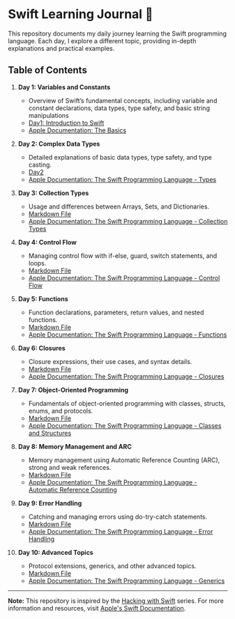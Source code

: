 # Swift Learning Journal 🚀

This repository documents my daily journey learning the Swift programming language. Each day, I explore a different topic, providing in-depth explanations and practical examples.

## Table of Contents

1. **Day 1: Variables and Constants**
   - Overview of Swift’s fundamental concepts, including variable and constant declarations, data types, type safety, and basic string manipulations
   - [Day1: Introduction to Swift](https://github.com/KasimDeliaci/HackingWithSwift/blob/main/Day1.md)
   - [Apple Documentation: The Basics](https://docs.swift.org/swift-book/documentation/the-swift-programming-language/thebasics/)

2. **Day 2: Complex Data Types**
   - Detailed explanations of basic data types, type safety, and type casting.
   - [Day2](https://github.com/KasimDeliaci/HackingWithSwift/blob/main/Day2.md)
   - [Apple Documentation: The Swift Programming Language - Types](https://docs.swift.org/swift-book/LanguageGuide/TheBasics.html#ID322)

3. **Day 3: Collection Types**
   - Usage and differences between Arrays, Sets, and Dictionaries.
   - [Markdown File](https://github.com/KasimDeliaci/HackingWithSwift/blob/main/Day3_Collections.md)
   - [Apple Documentation: The Swift Programming Language - Collection Types](https://docs.swift.org/swift-book/LanguageGuide/CollectionTypes.html)

4. **Day 4: Control Flow**
   - Managing control flow with if-else, guard, switch statements, and loops.
   - [Markdown File](https://github.com/KasimDeliaci/HackingWithSwift/blob/main/Day4_ControlFlow.md)
   - [Apple Documentation: The Swift Programming Language - Control Flow](https://docs.swift.org/swift-book/LanguageGuide/ControlFlow.html)

5. **Day 5: Functions**
   - Function declarations, parameters, return values, and nested functions.
   - [Markdown File](https://github.com/KasimDeliaci/HackingWithSwift/blob/main/Day5_Functions.md)
   - [Apple Documentation: The Swift Programming Language - Functions](https://docs.swift.org/swift-book/LanguageGuide/Functions.html)

6. **Day 6: Closures**
   - Closure expressions, their use cases, and syntax details.
   - [Markdown File](https://github.com/KasimDeliaci/HackingWithSwift/blob/main/Day6_Closures.md)
   - [Apple Documentation: The Swift Programming Language - Closures](https://docs.swift.org/swift-book/LanguageGuide/Closures.html)

7. **Day 7: Object-Oriented Programming**
   - Fundamentals of object-oriented programming with classes, structs, enums, and protocols.
   - [Markdown File](https://github.com/KasimDeliaci/HackingWithSwift/blob/main/Day7_OOP.md)
   - [Apple Documentation: The Swift Programming Language - Classes and Structures](https://docs.swift.org/swift-book/LanguageGuide/ClassesAndStructures.html)

8. **Day 8: Memory Management and ARC**
   - Memory management using Automatic Reference Counting (ARC), strong and weak references.
   - [Markdown File](https://github.com/KasimDeliaci/HackingWithSwift/blob/main/Day8_MemoryManagement.md)
   - [Apple Documentation: The Swift Programming Language - Automatic Reference Counting](https://docs.swift.org/swift-book/LanguageGuide/AutomaticReferenceCounting.html)

9. **Day 9: Error Handling**
   - Catching and managing errors using do-try-catch statements.
   - [Markdown File](https://github.com/KasimDeliaci/HackingWithSwift/blob/main/Day9_ErrorHandling.md)
   - [Apple Documentation: The Swift Programming Language - Error Handling](https://docs.swift.org/swift-book/LanguageGuide/ErrorHandling.html)

10. **Day 10: Advanced Topics**
    - Protocol extensions, generics, and other advanced topics.
    - [Markdown File](https://github.com/KasimDeliaci/HackingWithSwift/blob/main/Day10_AdvancedTopics.md)
    - [Apple Documentation: The Swift Programming Language - Generics](https://docs.swift.org/swift-book/LanguageGuide/Generics.html)

---

**Note:** This repository is inspired by the [Hacking with Swift](https://www.hackingwithswift.com/) series. For more information and resources, visit [Apple's Swift Documentation](https://developer.apple.com/documentation/swift).
